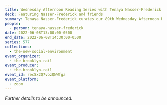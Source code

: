 ```yaml
---
title: Wednesday Afternoon Reading Series with Tenaya Nasser-Frederick
deck: Featuring Nasser-Frederick and friends
summary: Tenaya Nasser-Frederick curates our 89th Wednesday Afternoon Reading Series.
people:
  - person: tenaya-nasser-frederick
date: 2022-06-08T13:00:00-0500
end_date: 2022-06-08T14:30:00-0500
series: 577
collections:
  - the-new-social-environment
event_organizer:
  - the-brooklyn-rail
event_producer:
  - the-brooklyn-rail
event_id: recSx2Q7vozQNWfga
event_platform:
  - zoom
---
```

*Further details to be announced.*